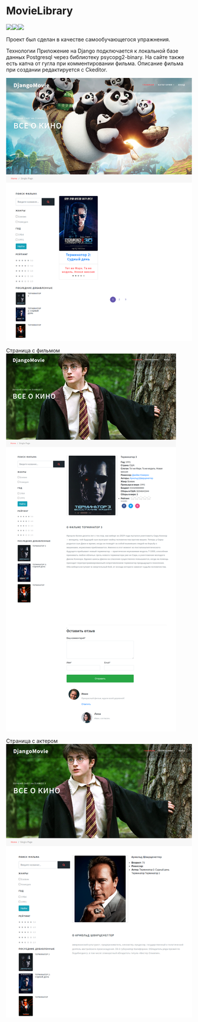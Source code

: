 # MovieLibrary
<img src="https://img.shields.io/badge/Django-092E20?style=for-the-badge&logo=django&logoColor=white"><img src="https://img.shields.io/badge/PostgreSQL-316192?style=for-the-badge&logo=postgresql&logoColor=white"><img src="https://img.shields.io/badge/Python-14354C?style=for-the-badge&logo=python&logoColor=white">

Проект был сделан в качестве самообучающегося упражнения.

Технологии
Приложение на Django подключается к локальной базе данных Postgresql через библиотеку psycopg2-binary. На сайте также есть капча от гугла при комментировании фильма. Описание фильма при создании редактируется с Ckeditor.

![alt text](https://github.com/Banzaika/MovieLibrary/blob/main/my_movie/site%20overview/movies%20list.png?raw=true)

Страница с фильмом
![alt text](https://github.com/Banzaika/MovieLibrary/blob/main/my_movie/site%20overview/movie's%20page.png?raw=true)

Страница с актером
![alt text](https://github.com/Banzaika/MovieLibrary/blob/main/my_movie/site%20overview/actor's%20page.png?raw=true)

